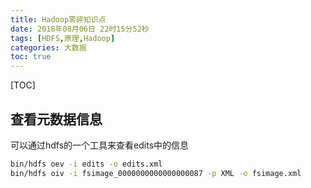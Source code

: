 ```yaml
---
title: Hadoop零碎知识点
date: 2018年08月06日 22时15分52秒
tags: [HDFS,原理,Hadoop]
categories: 大数据
toc: true
---
```


[TOC]

## 查看元数据信息
可以通过hdfs的一个工具来查看edits中的信息

```bash
bin/hdfs oev -i edits -o edits.xml
bin/hdfs oiv -i fsimage_0000000000000000087 -p XML -o fsimage.xml
```
<!-- more -->

